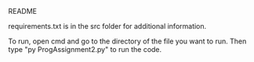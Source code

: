 README

requirements.txt is in the src folder for additional information.

To run, open cmd and go to the directory of the file you want to run. Then type "py ProgAssignment2.py" to run the code.
